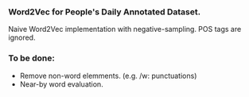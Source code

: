 ### Word2Vec for People's Daily Annotated Dataset.
Naive Word2Vec implementation with negative-sampling. POS tags are ignored. 

### To be done:
* Remove non-word elemments. (e.g. /w: punctuations) 
* Near-by word evaluation.
